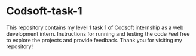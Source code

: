 # Codsoft-task-1
This repository contains my level 1 task 1 of Codsoft internship as a web development intern.
Instructions for running and testing the code Feel free to explore the projects and provide feedback. Thank you for visiting my repository!
